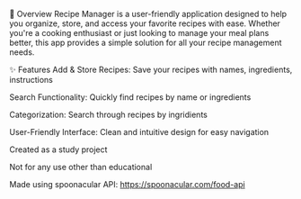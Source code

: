 📌 Overview
Recipe Manager is a user-friendly application designed to help you organize, store, and access your favorite recipes with ease. Whether you're a cooking enthusiast or just looking to manage your meal plans better, this app provides a simple solution for all your recipe management needs.

✨ Features
Add & Store Recipes: Save your recipes with names, ingredients, instructions

Search Functionality: Quickly find recipes by name or ingredients

Categorization: Search through recipes by ingridients

User-Friendly Interface: Clean and intuitive design for easy navigation

Created as a study project

Not for any use other than educational

Made using spoonacular API: https://spoonacular.com/food-api
